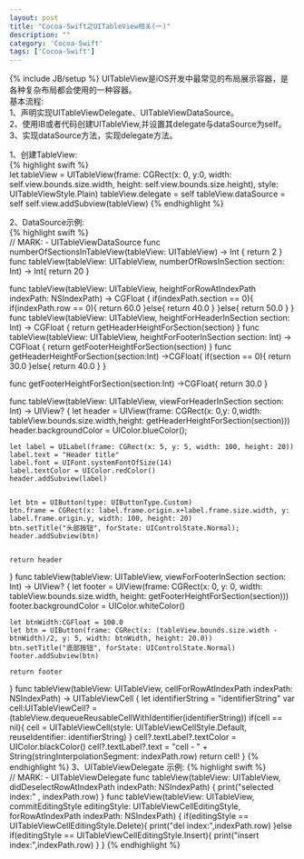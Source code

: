 ```yaml
---
layout: post
title: "Cocoa-Swift之UITableView相关(一)"
description: ""
category: 'Cocoa-Swift'
tags: ['Cocoa-Swift']
---
```

{% include JB/setup %}
UITableView是iOS开发中最常见的布局展示容器，是各种复杂布局都会使用的一种容器。  
基本流程:   
1、声明实现UITableViewDelegate、UITableViewDataSource。   
2、使用IB或者代码创建UITableView,并设置其delegate与dataSource为self。   
3、实现dataSource方法，实现delegate方法。    

<!--more-->
1、创建TableView:  
{% highlight swift %}  
let tableView = UITableView(frame: CGRect(x: 0, y:0, width: self.view.bounds.size.width, height: self.view.bounds.size.height), style: UITableViewStyle.Plain)
tableView.delegate = self
tableView.dataSource = self
self.view.addSubview(tableView)
{% endhighlight %} 

2、DataSource示例:  
{% highlight swift %}  
// MARK: - UITableViewDataSource
func numberOfSectionsInTableView(tableView: UITableView) -> Int {
    return 2
}
func tableView(tableView: UITableView, numberOfRowsInSection section: Int) -> Int{
    return 20
}

func tableView(tableView: UITableView, heightForRowAtIndexPath indexPath: NSIndexPath) -> CGFloat {
    if(indexPath.section == 0){
        if(indexPath.row == 0){
            return 60.0
        }else{
            return 40.0
        }
    }else{
        return 50.0
    }
}
func tableView(tableView: UITableView, heightForHeaderInSection section: Int) -> CGFloat {
    return getHeaderHeightForSection(section)
}
func tableView(tableView: UITableView, heightForFooterInSection section: Int) -> CGFloat {
    return getFooterHeightForSection(section)
}
func getHeaderHeightForSection(section:Int) ->CGFloat{
    if(section == 0){
        return 30.0
    }else{
        return 40.0
    }
}

func getFooterHeightForSection(section:Int) ->CGFloat{
    return 30.0
}


func tableView(tableView: UITableView, viewForHeaderInSection section: Int) -> UIView? {
    let header = UIView(frame: CGRect(x: 0,y: 0,width: tableView.bounds.size.width,height: getHeaderHeightForSection(section)))
    header.backgroundColor = UIColor.blueColor();
    
    let label = UILabel(frame: CGRect(x: 5, y: 5, width: 100, height: 20))
    label.text = "Header title"
    label.font = UIFont.systemFontOfSize(14)
    label.textColor = UIColor.redColor()
    header.addSubview(label)
    
    
    let btn = UIButton(type: UIButtonType.Custom)
    btn.frame = CGRect(x: label.frame.origin.x+label.frame.size.width, y: label.frame.origin.y, width: 100, height: 20)
    btn.setTitle("头部按钮", forState: UIControlState.Normal);
    header.addSubview(btn)
    
    
    return header
}
func tableView(tableView: UITableView, viewForFooterInSection section: Int) -> UIView? {
    let footer = UIView(frame: CGRect(x: 0, y: 0, width: tableView.bounds.size.width, height: getFooterHeightForSection(section)))
    footer.backgroundColor = UIColor.whiteColor()
    
    let btnWidth:CGFloat = 100.0
    let btn = UIButton(frame: CGRect(x: (tableView.bounds.size.width - btnWidth)/2, y: 5, width: btnWidth, height: 20.0))
    btn.setTitle("底部按钮", forState: UIControlState.Normal)
    footer.addSubview(btn)
    
    return footer
}
func tableView(tableView: UITableView, cellForRowAtIndexPath indexPath: NSIndexPath) -> UITableViewCell {
    let identifierString = "identifierString"
    var cell:UITableViewCell? = (tableView.dequeueReusableCellWithIdentifier(identifierString))
    if(cell == nil){
        cell = UITableViewCell(style: UITableViewCellStyle.Default, reuseIdentifier: identifierString)
    }
    cell?.textLabel?.textColor = UIColor.blackColor()
    cell?.textLabel?.text = "cell - " + String(stringInterpolationSegment: indexPath.row)
    return cell!
}
{% endhighlight %} 
3、UITableViewDelegate 示例:
{% highlight swift %}  
// MARK: - UITableViewDelegate
func tableView(tableView: UITableView, didDeselectRowAtIndexPath indexPath: NSIndexPath) {
    print("selected index:" , indexPath.row)
}
func tableView(tableView: UITableView, commitEditingStyle editingStyle: UITableViewCellEditingStyle, forRowAtIndexPath indexPath: NSIndexPath) {
    if(editingStyle == UITableViewCellEditingStyle.Delete){
        print("del index:",indexPath.row)
    }else if(editingStyle == UITableViewCellEditingStyle.Insert){
        print("insert index:",indexPath.row)
    }
}
{% endhighlight %} 



